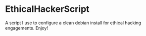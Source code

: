 # EthicalHackerScript

A script I use to configure a clean debian install for ethical hacking engagements. Enjoy!
